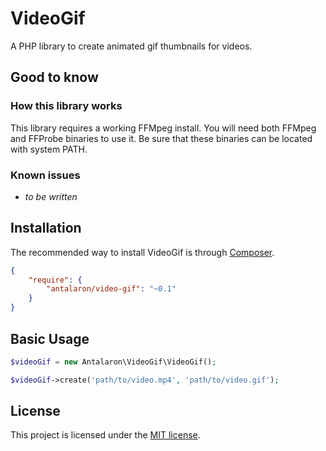 # VideoGif

A PHP library to create animated gif thumbnails for videos.

## Good to know

### How this library works

This library requires a working FFMpeg install. You will need both FFMpeg and FFProbe binaries to use it.
Be sure that these binaries can be located with system PATH.

### Known issues

- _to be written_

## Installation

The recommended way to install VideoGif is through [Composer](https://getcomposer.org).

```json
{
    "require": {
        "antalaron/video-gif": "~0.1"
    }
}
```

## Basic Usage

```php
$videoGif = new Antalaron\VideoGif\VideoGif();

$videoGif->create('path/to/video.mp4', 'path/to/video.gif');
```

## License

This project is licensed under the [MIT license](http://opensource.org/licenses/MIT).
